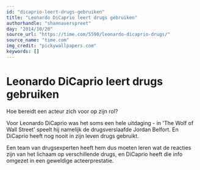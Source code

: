 ```yaml
---
id: "dicaprio-leert-drugs-gebruiken"
title: "Leonardo DiCaprio leert drugs gebruiken"
authorhandle: "shannaverspreet"
day: "2014/10/20"
source_url: "https://time.com/5590/leonardo-dicaprio-drugs/"
source_name: "time.com"
img_credit: "pickywallpapers.com"
keywords: []
---
```

# Leonardo DiCaprio leert drugs gebruiken
Hoe bereidt een acteur zich voor op zijn rol?

Voor Leonardo DiCaprio was het soms een hele uitdaging - in 'The Wolf of Wall Street' speelt hij namelijk de drugsverslaafde Jordan Belfort. En DiCaprio heeft nog nooit in zijn leven drugs gebruikt.

Een team van drugsexperten heeft hem dus moeten leren wat de reacties zijn van het lichaam op verschillende drugs, en DiCaprio heeft die info omgezet in een geweldige acteerprestatie.